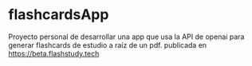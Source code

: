 # flashcardsApp
Proyecto personal de desarrollar una app que usa la API de openai para generar flashcards de estudio a raíz de un pdf.
publicada en https://beta.flashstudy.tech
